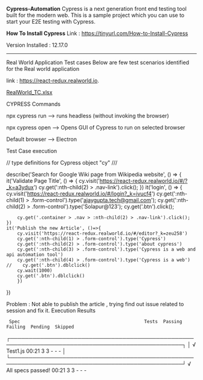 **Cypress-Automation**
Cypress is a next generation front end testing tool built for the modern web. This is a sample project which you can use to start your E2E testing with Cypress.

**How To Install Cypress**
Link : https://tinyurl.com/How-to-Install-Cypress

Version Installed : 12.17.0

--------------------------------------------------------------------------------------------------------------------------------------------------------------------------
Real World Application Test cases
Below are few test scenarios identified for the Real world application 

link : https://react-redux.realworld.io. 

[RealWorld_TC.xlsx](https://github.com/ajayguptatech/cypress_realworld_app/files/12193270/RealWorld_TC.xlsx)

CYPRESS Commands

npx cypress run --> runs headless (without invoking the browser)

npx cypress open --> Opens GUI of Cypress to run on selected browser 

Default browser --> Electron 

Test Case execution

// type definitions for Cypress object "cy"
/// <reference types="cypress" />

describe('Search for Google Wiki page from Wikipedia website', () => {
    it('Validate Page Title', () => {
        cy.visit('https://react-redux.realworld.io/#/?_k=a3ydux')
        cy.get(':nth-child(2) > .nav-link').click();
    })
    it('login', () => {
        cy.visit('https://react-redux.realworld.io/#/login?_k=ivucf4')
        cy.get(':nth-child(1) > .form-control').type('ajaygupta.tech@gmail.com');
        cy.get(':nth-child(2) > .form-control').type('Solapur@123');
        cy.get('.btn').click();

        cy.get('.container > .nav > :nth-child(2) > .nav-link').click();
    })
    it('Publish the new Article', ()=>{
        cy.visit('https://react-redux.realworld.io/#/editor?_k=zeu258')
        cy.get(':nth-child(1) > .form-control').type('Cypress')
        cy.get(':nth-child(2) > .form-control').type('about cypress')
        cy.get(':nth-child(3) > .form-control').type('Cypress is a web and api automation tool')
        cy.get(':nth-child(4) > .form-control').type('Cypress is a web')
    //    cy.get('.btn').dblclick()
        cy.wait(1000)
        cy.get('.btn').dblclick()
        })
})


Problem : Not able to publish the article , trying find out issue related to session and fix it.
     Execution Results
     
     Spec                                              Tests  Passing  Failing  Pending  Skipped
  ┌────────────────────────────────────────────────────────────────────────────────────────────────┐
  │ √  Test1.js                                 00:21        3        3        -        -        - │
  └────────────────────────────────────────────────────────────────────────────────────────────────┘
    √  All specs passed!                        00:21        3        3        -        -        -






